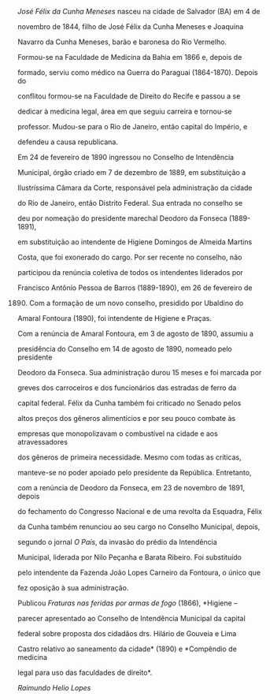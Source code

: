 

*José Félix da Cunha Meneses* nasceu na cidade de Salvador (BA) em 4 de

novembro de 1844, filho de José Félix da Cunha Meneses e Joaquina

Navarro da Cunha Meneses, barão e baronesa do Rio Vermelho.



Formou-se na Faculdade de Medicina da Bahia em 1866 e, depois de

formado, serviu como médico na Guerra do Paraguai (1864-1870). Depois do

conflitou formou-se na Faculdade de Direito do Recife e passou a se

dedicar à medicina legal, área em que seguiu carreira e tornou-se

professor. Mudou-se para o Rio de Janeiro, então capital do Império, e

defendeu a causa republicana.



Em 24 de fevereiro de 1890 ingressou no Conselho de Intendência

Municipal, órgão criado em 7 de dezembro de 1889, em substituição a

Ilustríssima Câmara da Corte, responsável pela administração da cidade

do Rio de Janeiro, então Distrito Federal. Sua entrada no conselho se

deu por nomeação do presidente marechal Deodoro da Fonseca (1889-1891),

em substituição ao intendente de Higiene Domingos de Almeida Martins

Costa, que foi exonerado do cargo. Por ser recente no conselho, não

participou da renúncia coletiva de todos os intendentes liderados por

Francisco Antônio Pessoa de Barros (1889-1890), em 26 de fevereiro de

1890. Com a formação de um novo conselho, presidido por Ubaldino do

Amaral Fontoura (1890), foi intendente de Higiene e Praças.



Com a renúncia de Amaral Fontoura, em 3 de agosto de 1890, assumiu a

presidência do Conselho em 14 de agosto de 1890, nomeado pelo presidente

Deodoro da Fonseca. Sua administração durou 15 meses e foi marcada por

greves dos carroceiros e dos funcionários das estradas de ferro da

capital federal. Félix da Cunha também foi criticado no Senado pelos

altos preços dos gêneros alimentícios e por seu pouco combate às

empresas que monopolizavam o combustível na cidade e aos atravessadores

dos gêneros de primeira necessidade. Mesmo com todas as críticas,

manteve-se no poder apoiado pelo presidente da República. Entretanto,

com a renúncia de Deodoro da Fonseca, em 23 de novembro de 1891, depois

do fechamento do Congresso Nacional e de uma revolta da Esquadra, Félix

da Cunha também renunciou ao seu cargo no Conselho Municipal, depois,

segundo o jornal *O País*, da invasão do prédio da Intendência

Municipal, liderada por Nilo Peçanha e Barata Ribeiro. Foi substituído

pelo intendente da Fazenda João Lopes Carneiro da Fontoura, o único que

fez oposição à sua administração.



Publicou *Fraturas nas feridas por armas de fogo* (1866), *Higiene –

parecer apresentado ao Conselho de Intendência Municipal da capital

federal sobre proposta dos cidadãos drs. Hilário de Gouveia e Lima

Castro relativo ao saneamento da cidade* (1890) e *Compêndio de medicina

legal para uso das faculdades de direito*.



*Raimundo Helio Lopes*



